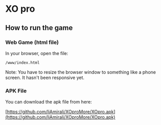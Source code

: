 # XO pro

## How to run the game

### Web Game (html file)

In your browser, open the file:

    /www/index.html

Note: You have to resize the browser window to something like a phone screen. It hasn't been responsive yet.

### APK File

You can download the apk file from here:

[https://github.com/liAmirali/XOproMore/XOpro.apk](https://github.com/liAmirali/XOproMore/XOpro.apk)
